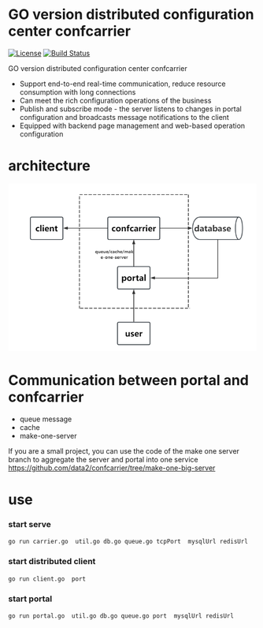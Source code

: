# GO version distributed configuration center confcarrier

[![License](http://img.shields.io/:license-apache-brightgreen.svg)](http://www.apache.org/licenses/LICENSE-2.0.html)
[![Build Status](https://travis-ci.com/data2/confcarrier.svg?branch=master)](https://travis-ci.com/data2/confcarrier)

GO version distributed configuration center confcarrier
+ Support end-to-end real-time communication, reduce resource consumption with long connections
+ Can meet the rich configuration operations of the business
+ Publish and subscribe mode - the server listens to changes in portal configuration and broadcasts message notifications to the client
+ Equipped with backend page management and web-based operation configuration

# architecture

![image](架构图.png)

# Communication between portal and confcarrier

+ queue message
+ cache
+ make-one-server

If you are a small project, you can use the code of the make one server branch to aggregate the server and portal into one service https://github.com/data2/confcarrier/tree/make-one-big-server

# use
### start serve
```
go run carrier.go  util.go db.go queue.go tcpPort  mysqlUrl redisUrl
```
### start distributed client 
```
go run client.go  port  
```
###  start portal
 ```
 go run portal.go  util.go db.go queue.go port  mysqlUrl redisUrl
 ```
